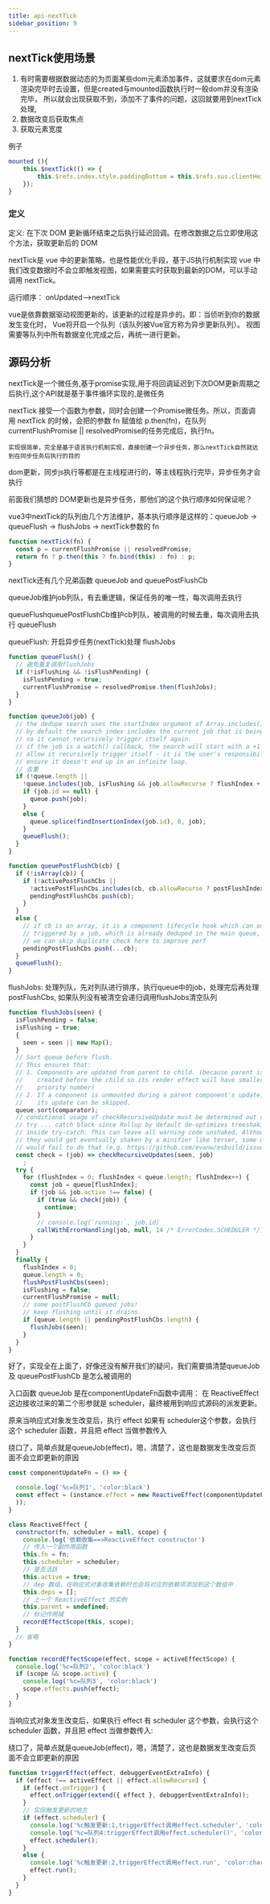```yaml
---
title: api-nextTick
sidebar_position: 9
---
```


## nextTick使用场景
1. 有时需要根据数据动态的为页面某些dom元素添加事件，这就要求在dom元素渲染完毕时去设置，但是created与mounted函数执行时一般dom并没有渲染完毕，
所以就会出现获取不到，添加不了事件的问题，这回就要用到nextTick处理,
2. 数据改变后获取焦点
3. 获取元素宽度

例子
```js
mounted (){
    this.$nextTick(() => {
        this.$refs.index.style.paddingBottom = this.$refs.sus.clientHeight + 'px';
    });
}
```

### 定义
定义: 在下次 DOM 更新循环结束之后执行延迟回调。在修改数据之后立即使用这个方法，获取更新后的 DOM

nextTick是 vue 中的更新策略，也是性能优化手段，基于JS执行机制实现
vue 中我们改变数据时不会立即触发视图，如果需要实时获取到最新的DOM，可以手动调用 nextTick。

运行顺序：
onUpdated-->nextTick

vue是依靠数据驱动视图更新的，该更新的过程是异步的。即：当侦听到你的数据发生变化时， Vue将开启一个队列（该队列被Vue官方称为异步更新队列）。
视图需要等队列中所有数据变化完成之后，再统一进行更新。

## 源码分析
nextTick是一个微任务,基于promise实现,用于将回调延迟到下次DOM更新周期之后执行,这个API就是基于事件循环实现的,是微任务

nextTick 接受一个函数为参数，同时会创建一个Promise微任务。所以，页面调用 nextTick 的时候，会把的参数 fn 赋值给 p.then(fn)，在队列currentFlushPromise || resolvedPromise的任务完成后，执行fn。

`实现很简单，完全是基于语言执行机制实现，直接创建一个异步任务，那么​​nextTick​​自然就达到在同步任务后执行的目的`

dom更新，同步js执行等都是在主线程进行的，等主线程执行完毕，异步任务才会执行

前面我们猜想的 ​​DOM​​ 更新也是异步任务，那他们的这个执行顺序如何保证呢？

vue3中nextTick的队列由几个方法维护，基本执行顺序是这样的：queueJob -> queueFlush -> flushJobs -> nextTick参数的 fn
```js
function nextTick(fn) {
  const p = currentFlushPromise || resolvedPromise;
  return fn ? p.then(this ? fn.bind(this) : fn) : p;
}
```

​nextTick​​还有几个兄弟函数
queueJob and queuePostFlushCb

​​queueJob​​​ 维护job列队，有去重逻辑，保证任务的唯一性，每次调用去执行 

​​queueFlush​​​​​​queuePostFlushCb​​​ 维护cb列队，被调用的时候去重，每次调用去执行 ​​queueFlush​​

queueFlush:
开启异步任务(nextTick)处理 ​​flushJobs​​
```js
function queueFlush() {
  // 避免重复调用flushJobs
  if (!isFlushing && !isFlushPending) {
    isFlushPending = true;
    currentFlushPromise = resolvedPromise.then(flushJobs);
  }
}

function queueJob(job) {
  // the dedupe search uses the startIndex argument of Array.includes()
  // by default the search index includes the current job that is being run
  // so it cannot recursively trigger itself again.
  // if the job is a watch() callback, the search will start with a +1 index to
  // allow it recursively trigger itself - it is the user's responsibility to
  // ensure it doesn't end up in an infinite loop.
  // 去重 
  if (!queue.length ||
    !queue.includes(job, isFlushing && job.allowRecurse ? flushIndex + 1 : flushIndex)) {
    if (job.id == null) {
      queue.push(job);
    }
    else {
      queue.splice(findInsertionIndex(job.id), 0, job);
    }
    queueFlush();
  }
}

function queuePostFlushCb(cb) {
  if (!isArray(cb)) {
    if (!activePostFlushCbs ||
      !activePostFlushCbs.includes(cb, cb.allowRecurse ? postFlushIndex + 1 : postFlushIndex)) {
      pendingPostFlushCbs.push(cb);
    }
  }
  else {
    // if cb is an array, it is a component lifecycle hook which can only be
    // triggered by a job, which is already deduped in the main queue, so
    // we can skip duplicate check here to improve perf
    pendingPostFlushCbs.push(...cb);
  }
  queueFlush();
}
```

flushJobs:
处理列队，先对列队进行排序，执行​​queue​​​中的​​job​​​，处理完后再处理​​postFlushCbs​​​, 如果队列没有被清空会递归调用​​flushJobs​​清空队列
```js
function flushJobs(seen) {
  isFlushPending = false;
  isFlushing = true;
  {
    seen = seen || new Map();
  }
  // Sort queue before flush.
  // This ensures that:
  // 1. Components are updated from parent to child. (because parent is always
  //    created before the child so its render effect will have smaller
  //    priority number)
  // 2. If a component is unmounted during a parent component's update,
  //    its update can be skipped.
  queue.sort(comparator);
  // conditional usage of checkRecursiveUpdate must be determined out of
  // try ... catch block since Rollup by default de-optimizes treeshaking
  // inside try-catch. This can leave all warning code unshaked. Although
  // they would get eventually shaken by a minifier like terser, some minifiers
  // would fail to do that (e.g. https://github.com/evanw/esbuild/issues/1610)
  const check = (job) => checkRecursiveUpdates(seen, job)
    ;
  try {
    for (flushIndex = 0; flushIndex < queue.length; flushIndex++) {
      const job = queue[flushIndex];
      if (job && job.active !== false) {
        if (true && check(job)) {
          continue;
        }
        // console.log(`running:`, job.id)
        callWithErrorHandling(job, null, 14 /* ErrorCodes.SCHEDULER */);
      }
    }
  }
  finally {
    flushIndex = 0;
    queue.length = 0;
    flushPostFlushCbs(seen);
    isFlushing = false;
    currentFlushPromise = null;
    // some postFlushCb queued jobs!
    // keep flushing until it drains.
    if (queue.length || pendingPostFlushCbs.length) {
      flushJobs(seen);
    }
  }
}
```

好了，实现全在上面了，好像还没有解开我们的疑问，我们需要搞清楚 ​​queueJob​​​ 及 ​​queuePostFlushCb​​ 是怎么被调用的


入口函数 queueJob 是在componentUpdateFn函数中调用：
在 ReactiveEffect 这边接收过来的第二个形参就是 scheduler，最终被用到响应式源码的派发更新。

原来当响应式对象发生改变后，执行 ​​effect​​​ 如果有 ​​scheduler​​​ 这个参数，会执行这个 ​​scheduler​​​ 函数，并且把 ​​effect​​ 当做参数传入

绕口了，简单点就是 ​​queueJob(effect)​​，嗯，清楚了，这也是数据发生改变后页面不会立即更新的原因
```js
const componentUpdateFn = () => {

  console.log('%c=队列1', 'color:black')
  const effect = (instance.effect = new ReactiveEffect(componentUpdateFn, () => queueJob(update), instance.scope // track it in component's effect scope
  ));
}

class ReactiveEffect {
  constructor(fn, scheduler = null, scope) {
    console.log('依赖收集==>ReactiveEffect constructor')
    // 传入一个副作用函数
    this.fn = fn;
    this.scheduler = scheduler;
    // 是否活跃
    this.active = true;
    // dep 数组，在响应式对象收集依赖时也会将对应的依赖项添加到这个数组中
    this.deps = [];
    // 上一个 ReactiveEffect 的实例
    this.parent = undefined;
    // 标记作用域
    recordEffectScope(this, scope);
  }
  // 省略
}

function recordEffectScope(effect, scope = activeEffectScope) {
  console.log('%c=队列2', 'color:black')
  if (scope && scope.active) {
    console.log('%c=队列3', 'color:black')
    scope.effects.push(effect);
  }
}
```

当响应式对象发生改变后，如果执行 effect 有 scheduler 这个参数，会执行这个 scheduler 函数，并且把 effect 当做参数传入:

绕口了，简单点就是 ​​queueJob(effect)​​，嗯，清楚了，这也是数据发生改变后页面不会立即更新的原因
```js
function triggerEffect(effect, debuggerEventExtraInfo) {
  if (effect !== activeEffect || effect.allowRecurse) {
    if (effect.onTrigger) {
      effect.onTrigger(extend({ effect }, debuggerEventExtraInfo));
    }
    // 实际触发更新的地方
    if (effect.scheduler) {
      console.log('%c触发更新:1,triggerEffect调用effect.scheduler', 'color:chartreuse')
      console.log('%c=队列4:triggerEffect调用effect.scheduler()', 'color:black')
      effect.scheduler();
    }
    else {
      console.log('%c触发更新:2,triggerEffect调用effect.run', 'color:chartreuse')
      effect.run();
    }
  }
}
```